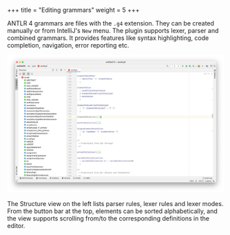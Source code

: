 +++
title = "Editing grammars"
weight = 5
+++

ANTLR 4 grammars are files with the `.g4` extension. They can be created manually or from IntelliJ's `New` menu. 
The plugin supports lexer, parser and combined grammars. It provides features like syntax highlighting, code completion,
navigation, error reporting etc.

![Overview](/images/screenshots/overview.png)

The Structure view on the left lists parser rules, lexer rules and lexer modes. From the button bar at the top, elements
can be sorted alphabetically, and the view supports scrolling from/to the corresponding definitions in the editor.
